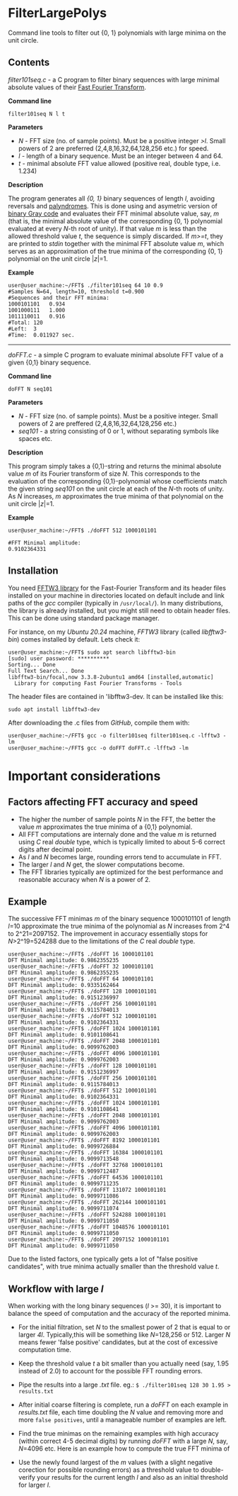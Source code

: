 # FilterLargePolys
Command line tools to filter out {0, 1} polynomials with large minima on the unit circle.

## Contents

*filter101seq.c* - a C program to filter binary sequences with large minimal absolute values of their [Fast Fourier Transform](https://en.wikipedia.org/wiki/Fast_Fourier_transform).

**Command line**

`filter101seq N l t`

**Parameters**

- *N* - FFT size (no. of sample points). Must be a positive integer *>l*. Small powers of 2 are preferred (2,4,8,16,32,64,128,256 etc.) for speed.
- *l* - length of a binary sequence. Must be an integer between 4 and 64.
- *t* - minimal absolute FFT value allowed (positive real, double type, i.e. 1.234)

**Description**

The program generates all *{0, 1}* binary sequences of length *l*, avoiding reversals and [palyndromes](https://en.wikipedia.org/wiki/Palindrome/). This is done using and asymetric version of [binary Gray code](https://en.wikipedia.org/wiki/Gray_code/) and evaluates their FFT minimal absolute value, say, *m* (that is, the minimal absolute value of the corresponding {0, 1} polynomial evaluated at every *N*-th root of unity). If that value *m* is less than the allowed threshold value *t*, the sequence is simply discarded. If *m>=t*, they are printed to *stdin* together with the minimal FFT absolute value *m*, which serves as an approximation of the true minima of the corresponding {0, 1} polynomial on the unit circle |*z*|=1.

**Example**

```
user@user_machine:~/FFT$ ./filter101seq 64 10 0.9
#Samples N=64, length=10, threshold t=0.900
#Sequences and their FFT minima:
1000101101   0.934
1001000111   1.000
1011110011   0.916
#Total: 120
#Left:  3
#Time:  0.011927 sec.
```
---

*doFFT.c* - a simple C program to evaluate minimal absolute FFT value of a given {0,1} binary sequence.

**Command line**

`doFFT N seq101`

**Parameters**
- *N* - FFT size (no. of sample points). Must be a positive integer. Small powers of 2 are preffered (2,4,8,16,32,64,128,256 etc.)
- *seq101* - a string consisting of 0 or 1, without separating symbols like spaces etc.

**Description**

This program simply takes a {0,1}-string and returns the minimal absolute value *m* of its Fourier transform of size *N*. This corresponds to the evaluation of the corresponding {0,1}-polynomial whose coefficients match the given string *seq101* on the unit circle at each of the *N*-th roots of unity. As *N* increases, *m* approximates the true minima of that polynomial on the unit circle |*z*|=1.

**Example**

```
user@user_machine:~/FFT$ ./doFFT 512 1000101101

#FFT Minimal amplitude:
0.9102364331
```
## Installation

You need [FFTW3 library](https://www.fftw.org/) for the Fast-Fourier Transform and its header files installed on your machine in directories located on default include and link paths of the *gcc* compiler (typically in `/usr/local/`). In many distributions, the library is already installed, but you might still need to obtain header files. This can be done using standard package manager.


For instance, on my *Ubuntu 20.24* machine, *FFTW3* library (called *libfftw3-bin*) comes installed by default. Lets check it:
```
user@user_machine:~/FFT$ sudo apt search libfftw3-bin
[sudo] user password: ********** 
Sorting... Done
Full Text Search... Done
libfftw3-bin/focal,now 3.3.8-2ubuntu1 amd64 [installed,automatic]
  Library for computing Fast Fourier Transforms - Tools
```

The header files are contained in 'libfftw3-dev. It can be installed like this:

`sudo apt install libfftw3-dev`

After downloading the .c files from *GitHub*, compile them with:
```
user@user_machine:~/FFT$ gcc -o filter101seq filter101seq.c -lfftw3 -lm
user@user_machine:~/FFT$ gcc -o doFFT doFFT.c -lfftw3 -lm
```

# Important considerations

## Factors affecting FFT accuracy and speed

- The higher the number of sample points *N* in the FFT, the better the value *m* approximates the true minima of a {0,1} polynomial.
- All FFT computations are internaly done and the value *m* is returned using *C* real *double* type, which is typically limited to about 5-6 correct digits after decimal point.
- As *l* and *N* becomes large, rounding errors tend to accumulate in FFT.
- The larger *l* and *N* get, the slower computations become.
- The FFT libraries typically are optimized for the best performance and reasonable accuracy when *N* is a power of 2.

## Example

The successive FFT minimas *m* of the binary sequence 1000101101 of length *l*=10 approximate the true minima of the polynomial as *N* increases from 2^4 to 2^21=2097152. The improvement in accuracy essentially stops for *N*>2^19=524288 due to the limitations of the *C* real *double* type.

```
user@user_machine:~/FFT$ ./doFFT 16 1000101101
DFT Minimal amplitude: 0.9862355235
user@user_machine:~/FFT$ ./doFFT 32 1000101101
DFT Minimal amplitude: 0.9862355235
user@user_machine:~/FFT$ ./doFFT 64 1000101101
DFT Minimal amplitude: 0.9335162464
user@user_machine:~/FFT$ ./doFFT 128 1000101101
DFT Minimal amplitude: 0.9151236997
user@user_machine:~/FFT$ ./doFFT 256 1000101101
DFT Minimal amplitude: 0.9115784013
user@user_machine:~/FFT$ ./doFFT 512 1000101101
DFT Minimal amplitude: 0.9102364331
user@user_machine:~/FFT$ ./doFFT 1024 1000101101
DFT Minimal amplitude: 0.9101108641
user@user_machine:~/FFT$ ./doFFT 2048 1000101101
DFT Minimal amplitude: 0.9099762003
user@user_machine:~/FFT$ ./doFFT 4096 1000101101
DFT Minimal amplitude: 0.9099762003
user@user_machine:~/FFT$ ./doFFT 128 1000101101
DFT Minimal amplitude: 0.9151236997
user@user_machine:~/FFT$ ./doFFT 256 1000101101
DFT Minimal amplitude: 0.9115784013
user@user_machine:~/FFT$ ./doFFT 512 1000101101
DFT Minimal amplitude: 0.9102364331
user@user_machine:~/FFT$ ./doFFT 1024 1000101101
DFT Minimal amplitude: 0.9101108641
user@user_machine:~/FFT$ ./doFFT 2048 1000101101
DFT Minimal amplitude: 0.9099762003
user@user_machine:~/FFT$ ./doFFT 4096 1000101101
DFT Minimal amplitude: 0.9099762003
user@user_machine:~/FFT$ ./doFFT 8192 1000101101
DFT Minimal amplitude: 0.9099726884
user@user_machine:~/FFT$ ./doFFT 16384 1000101101
DFT Minimal amplitude: 0.9099713548
user@user_machine:~/FFT$ ./doFFT 32768 1000101101
DFT Minimal amplitude: 0.9099712487
user@user_machine:~/FFT$ ./doFFT 64536 1000101101
DFT Minimal amplitude: 0.9099711235
user@user_machine:~/FFT$ ./doFFT 131072 1000101101
DFT Minimal amplitude: 0.9099711086
user@user_machine:~/FFT$ ./doFFT 262144 1000101101
DFT Minimal amplitude: 0.9099711074
user@user_machine:~/FFT$ ./doFFT 524288 1000101101
DFT Minimal amplitude: 0.9099711050
user@user_machine:~/FFT$ ./doFFT 1048576 1000101101
DFT Minimal amplitude: 0.9099711050
user@user_machine:~/FFT$ ./doFFT 2097152 1000101101
DFT Minimal amplitude: 0.9099711050
```
Due to the listed factors, one typically gets a lot of "false positive candidates", with true minima actually smaller than the threshold value *t*.

## Workflow with large *l*

When working with the long binary sequences (*l* >= 30), it is important to balance the speed of computation and the accuracy of the reported minima.

- For the initial filtration, set *N* to the smallest power of 2 that is equal to or larger *4l*. Typically,this will be something like *N*=128,256 or 512. Larger *N* means fewer 'false positive' candidates, but at the cost of excessive computation time.

- Keep the threshold value *t* a bit smaller than you actually need (say, 1.95 instead of 2.0) to account for the possible FFT rounding errors.

- Pipe the results into a large *.txt* file. eg.:
`$ ./filter101seq 128 30 1.95 > results.txt`

- After initial coarse filtering is complete, run a *doFFT* on each example in *results.txt* file, each time doubling the *N* value and removing more and more `false positives`, until a manageable number of examples are left.

- Find the true minimas on the remaining examples with high accuracy (within correct 4-5 decimal digits) by running *doFFT* with a large *N*, say, *N*=4096 etc. Here is an example how to compute the true FFT minima of 

- Use the newly found largest of the *m* values (with a slight negative corection for possible rounding errors) as a threshold value to double-verify your results for the current length *l* and also as an initial threshold for larger *l*.
